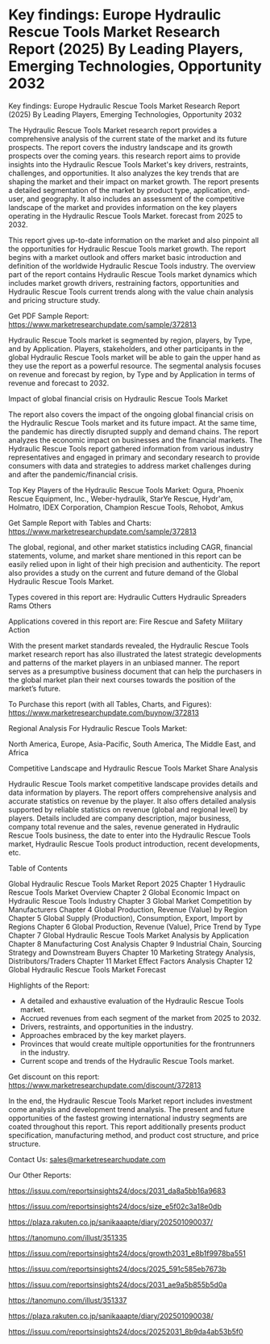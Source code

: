 # Key findings: Europe Hydraulic Rescue Tools Market Research Report (2025) By Leading Players, Emerging Technologies, Opportunity 2032

 Key findings: Europe Hydraulic Rescue Tools Market Research Report (2025) By Leading Players, Emerging Technologies, Opportunity 2032

The Hydraulic Rescue Tools Market research report provides a comprehensive analysis of the current state of the market and its future prospects. The report covers the industry landscape and its growth prospects over the coming years. this research report aims to provide insights into the Hydraulic Rescue Tools Market's key drivers, restraints, challenges, and opportunities. It also analyzes the key trends that are shaping the market and their impact on market growth. The report presents a detailed segmentation of the market by product type, application, end-user, and geography. It also includes an assessment of the competitive landscape of the market and provides information on the key players operating in the Hydraulic Rescue Tools Market. forecast from 2025 to 2032.

This report gives up-to-date information on the market and also pinpoint all the opportunities for Hydraulic Rescue Tools market growth. The report begins with a market outlook and offers market basic introduction and definition of the worldwide Hydraulic Rescue Tools industry. The overview part of the report contains Hydraulic Rescue Tools market dynamics which includes market growth drivers, restraining factors, opportunities and Hydraulic Rescue Tools current trends along with the value chain analysis and pricing structure study.

Get PDF Sample Report: https://www.marketresearchupdate.com/sample/372813

Hydraulic Rescue Tools market is segmented by region, players, by Type, and by Application. Players, stakeholders, and other participants in the global Hydraulic Rescue Tools market will be able to gain the upper hand as they use the report as a powerful resource. The segmental analysis focuses on revenue and forecast by region, by Type and by Application in terms of revenue and forecast to 2032.

Impact of global financial crisis on Hydraulic Rescue Tools Market

The report also covers the impact of the ongoing global financial crisis on the Hydraulic Rescue Tools market and its future impact. At the same time, the pandemic has directly disrupted supply and demand chains. The report analyzes the economic impact on businesses and the financial markets. The Hydraulic Rescue Tools report gathered information from various industry representatives and engaged in primary and secondary research to provide consumers with data and strategies to address market challenges during and after the pandemic/financial crisis.

Top Key Players of the Hydraulic Rescue Tools Market:
Ogura, Phoenix Rescue Equipment, Inc., Weber-hydraulik, StarYe Rescue, Hydr'am, Holmatro, IDEX Corporation, Champion Rescue Tools, Rehobot, Amkus


Get Sample Report with Tables and Charts: https://www.marketresearchupdate.com/sample/372813

The global, regional, and other market statistics including CAGR, financial statements, volume, and market share mentioned in this report can be easily relied upon in light of their high precision and authenticity. The report also provides a study on the current and future demand of the Global Hydraulic Rescue Tools Market.

Types covered in this report are:
Hydraulic Cutters
Hydraulic Spreaders
Rams
Others


Applications covered in this report are:
Fire Rescue and Safety
Military Action


With the present market standards revealed, the Hydraulic Rescue Tools market research report has also illustrated the latest strategic developments and patterns of the market players in an unbiased manner. The report serves as a presumptive business document that can help the purchasers in the global market plan their next courses towards the position of the market’s future.

To Purchase this report (with all Tables, Charts, and Figures): https://www.marketresearchupdate.com/buynow/372813

Regional Analysis For Hydraulic Rescue Tools Market:

North America, Europe, Asia-Pacific, South America, The Middle East, and Africa

Competitive Landscape and Hydraulic Rescue Tools Market Share Analysis

Hydraulic Rescue Tools market competitive landscape provides details and data information by players. The report offers comprehensive analysis and accurate statistics on revenue by the player. It also offers detailed analysis supported by reliable statistics on revenue (global and regional level) by players. Details included are company description, major business, company total revenue and the sales, revenue generated in Hydraulic Rescue Tools business, the date to enter into the Hydraulic Rescue Tools market, Hydraulic Rescue Tools product introduction, recent developments, etc.

Table of Contents

Global Hydraulic Rescue Tools Market Report 2025
Chapter 1 Hydraulic Rescue Tools Market Overview
Chapter 2 Global Economic Impact on Hydraulic Rescue Tools Industry
Chapter 3 Global Market Competition by Manufacturers
Chapter 4 Global Production, Revenue (Value) by Region
Chapter 5 Global Supply (Production), Consumption, Export, Import by Regions
Chapter 6 Global Production, Revenue (Value), Price Trend by Type
Chapter 7 Global Hydraulic Rescue Tools Market Analysis by Application
Chapter 8 Manufacturing Cost Analysis
Chapter 9 Industrial Chain, Sourcing Strategy and Downstream Buyers
Chapter 10 Marketing Strategy Analysis, Distributors/Traders
Chapter 11 Market Effect Factors Analysis
Chapter 12 Global Hydraulic Rescue Tools Market Forecast

Highlights of the Report:

- A detailed and exhaustive evaluation of the Hydraulic Rescue Tools market.
- Accrued revenues from each segment of the market from 2025 to 2032.
- Drivers, restraints, and opportunities in the industry.
- Approaches embraced by the key market players.
- Provinces that would create multiple opportunities for the frontrunners in the industry.
- Current scope and trends of the Hydraulic Rescue Tools market.

Get discount on this report: https://www.marketresearchupdate.com/discount/372813

In the end, the Hydraulic Rescue Tools Market report includes investment come analysis and development trend analysis. The present and future opportunities of the fastest growing international industry segments are coated throughout this report. This report additionally presents product specification, manufacturing method, and product cost structure, and price structure.

Contact Us:
sales@marketresearchupdate.com

Our Other Reports:

https://issuu.com/reportsinsights24/docs/2031_da8a5bb16a9683

https://issuu.com/reportsinsights24/docs/size_e5f02c3a18e0db

https://plaza.rakuten.co.jp/sanikaaapte/diary/202501090037/

https://tanomuno.com/illust/351335

https://issuu.com/reportsinsights24/docs/growth2031_e8b1f9978ba551

https://issuu.com/reportsinsights24/docs/2025_591c585eb7673b

https://issuu.com/reportsinsights24/docs/2031_ae9a5b855b5d0a

https://tanomuno.com/illust/351337

https://plaza.rakuten.co.jp/sanikaaapte/diary/202501090038/

https://issuu.com/reportsinsights24/docs/20252031_8b9da4ab53b5f0
